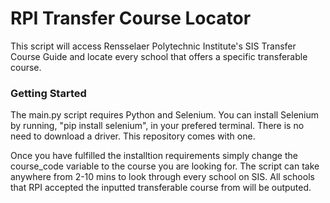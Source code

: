 # RPI Transfer Course Locator
This script will access Rensselaer Polytechnic Institute's SIS Transfer Course Guide and locate every school that offers a specific transferable course.

### Getting Started
The main.py script requires Python and Selenium. You can install Selenium by running, "pip install selenium", in your prefered terminal. There is no need to download a driver. This repository comes with one.

Once you have fulfilled the installtion requirements simply change the course_code variable to the course you are looking for. The script can take anywhere from 2-10 mins to look through every school on SIS. All schools that RPI accepted the inputted transferable course from will be outputed.
